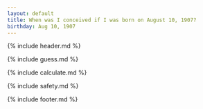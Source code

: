 ```yaml
---
layout: default
title: When was I conceived if I was born on August 10, 1907?
birthday: Aug 10, 1907
---
```


{% include header.md %}

{% include guess.md %}

{% include calculate.md %}

{% include safety.md %}

{% include footer.md %}



